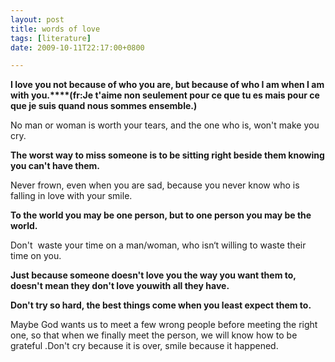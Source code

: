 ```yaml
---
layout: post
title: words of love
tags: [literature]
date: 2009-10-11T22:17:00+0800

---
```


**I love you not because of who you are, but because of who I am when I am with you.****(fr:Je t'aime non seulement pour ce que tu es mais pour ce que je suis quand nous sommes ensemble.)**  

No man or woman is worth your tears, and the one who is, won't make you cry. 

**The worst way to miss someone is to be sitting right beside them knowing you can't have them.**  

Never frown, even when you are sad, because you never know who is falling in love with your smile.  

**To the world you may be one person, but to one person you may be the world.**  

Don't  waste your time on a man/woman, who isn‘t willing to waste their time on you.  

**Just because someone doesn't love you the way you want them to, doesn't mean they don't love youwith all they have.**  

**Don't try so hard, the best things come when you least expect them to.**  

Maybe God wants us to meet a few wrong people before meeting the right one, so that when we finally meet the person, we will know how to be grateful .Don't cry because it is over, smile because it happened. 